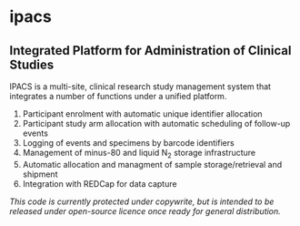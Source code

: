 # ipacs
## Integrated Platform for Administration of Clinical Studies

IPACS is a multi-site, clinical research study management system that integrates a number of functions under a unified platform.

1. Participant enrolment with automatic unique identifier allocation
2. Participant study arm allocation with automatic scheduling of follow-up events
3. Logging of events and specimens by barcode identifiers
4. Management of minus-80 and liquid N<sub>2</sub> storage infrastructure
5. Automatic allocation and managment of sample storage/retrieval and shipment
6. Integration with REDCap for data capture

*This code is currently protected under copywrite, but is intended to be released under open-source licence once ready for general distribution.*
